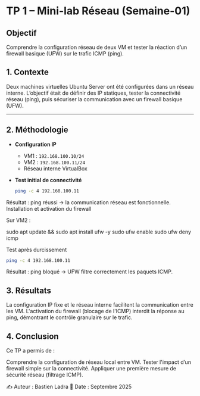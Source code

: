 # TP 1 – Mini-lab Réseau (Semaine-01)

## Objectif
Comprendre la configuration réseau de deux VM et tester la réaction d’un firewall basique (UFW) sur le trafic ICMP (ping).

## 1. Contexte
Deux machines virtuelles Ubuntu Server ont été configurées dans un réseau interne. L’objectif était de définir des IP statiques, tester la connectivité réseau (ping), puis sécuriser la communication avec un firewall basique (UFW).

---

## 2. Méthodologie

- **Configuration IP**  
  - VM1 : `192.168.100.10/24`  
  - VM2 : `192.168.100.11/24`  
  - Réseau interne VirtualBox

- **Test initial de connectivité**  
  ```bash
  ping -c 4 192.168.100.11
  ```

Résultat : ping réussi → la communication réseau est fonctionnelle.
Installation et activation du firewall

Sur VM2 :

sudo apt update && sudo apt install ufw -y
sudo ufw enable
sudo ufw deny icmp

Test après durcissement

```bash
ping -c 4 192.168.100.11
```

Résultat : ping bloqué → UFW filtre correctement les paquets ICMP.

## 3. Résultats

La configuration IP fixe et le réseau interne facilitent la communication entre les VM.
L'activation du firewall (blocage de l'ICMP) interdit la réponse au ping, démontrant le contrôle granulaire sur le trafic.

## 4. Conclusion

Ce TP a permis de :

Comprendre la configuration de réseau local entre VM.
Tester l'impact d’un firewall simple sur la connectivité.
Appliquer une première mesure de sécurité réseau (filtrage ICMP).

✍️ Auteur : Bastien Ladra
📅 Date : Septembre 2025
